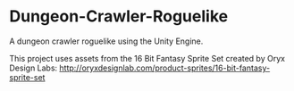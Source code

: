 # Dungeon-Crawler-Roguelike
A dungeon crawler roguelike using the Unity Engine. 

This project uses assets from the 16 Bit Fantasy Sprite Set created by Oryx Design Labs: http://oryxdesignlab.com/product-sprites/16-bit-fantasy-sprite-set
